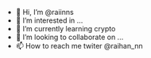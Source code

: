- 👋 Hi, I’m @raiinns
- 👀 I’m interested in ...
- 🌱 I’m currently learning crypto
- 💞️ I’m looking to collaborate on ...
- 📫 How to reach me twiter @raihan_nn
